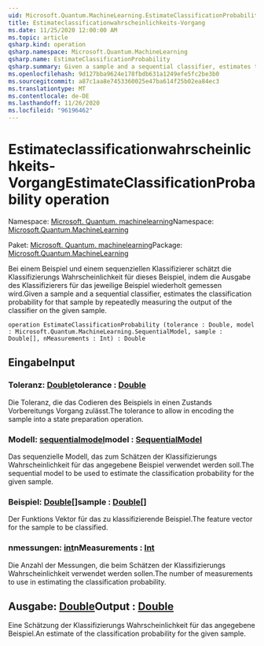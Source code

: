 ```yaml
---
uid: Microsoft.Quantum.MachineLearning.EstimateClassificationProbability
title: Estimateclassificationwahrscheinlichkeits-Vorgang
ms.date: 11/25/2020 12:00:00 AM
ms.topic: article
qsharp.kind: operation
qsharp.namespace: Microsoft.Quantum.MachineLearning
qsharp.name: EstimateClassificationProbability
qsharp.summary: Given a sample and a sequential classifier, estimates the classification probability for that sample by repeatedly measuring the output of the classifier on the given sample.
ms.openlocfilehash: 9d127bba9624e178fbdb631a1249efe5fc2be3b0
ms.sourcegitcommit: a87c1aa8e7453360025e47ba614f25b02ea84ec3
ms.translationtype: MT
ms.contentlocale: de-DE
ms.lasthandoff: 11/26/2020
ms.locfileid: "96196462"
---
```

# <a name="estimateclassificationprobability-operation"></a><span data-ttu-id="33a67-102">Estimateclassificationwahrscheinlichkeits-Vorgang</span><span class="sxs-lookup"><span data-stu-id="33a67-102">EstimateClassificationProbability operation</span></span>

<span data-ttu-id="33a67-103">Namespace: [Microsoft. Quantum. machinelearning](xref:Microsoft.Quantum.MachineLearning)</span><span class="sxs-lookup"><span data-stu-id="33a67-103">Namespace: [Microsoft.Quantum.MachineLearning](xref:Microsoft.Quantum.MachineLearning)</span></span>

<span data-ttu-id="33a67-104">Paket: [Microsoft. Quantum. machinelearning](https://nuget.org/packages/Microsoft.Quantum.MachineLearning)</span><span class="sxs-lookup"><span data-stu-id="33a67-104">Package: [Microsoft.Quantum.MachineLearning](https://nuget.org/packages/Microsoft.Quantum.MachineLearning)</span></span>


<span data-ttu-id="33a67-105">Bei einem Beispiel und einem sequenziellen Klassifizierer schätzt die Klassifizierungs Wahrscheinlichkeit für dieses Beispiel, indem die Ausgabe des Klassifizierers für das jeweilige Beispiel wiederholt gemessen wird.</span><span class="sxs-lookup"><span data-stu-id="33a67-105">Given a sample and a sequential classifier, estimates the classification probability for that sample by repeatedly measuring the output of the classifier on the given sample.</span></span>

```qsharp
operation EstimateClassificationProbability (tolerance : Double, model : Microsoft.Quantum.MachineLearning.SequentialModel, sample : Double[], nMeasurements : Int) : Double
```


## <a name="input"></a><span data-ttu-id="33a67-106">Eingabe</span><span class="sxs-lookup"><span data-stu-id="33a67-106">Input</span></span>

### <a name="tolerance--double"></a><span data-ttu-id="33a67-107">Toleranz: [Double](xref:microsoft.quantum.lang-ref.double)</span><span class="sxs-lookup"><span data-stu-id="33a67-107">tolerance : [Double](xref:microsoft.quantum.lang-ref.double)</span></span>

<span data-ttu-id="33a67-108">Die Toleranz, die das Codieren des Beispiels in einen Zustands Vorbereitungs Vorgang zulässt.</span><span class="sxs-lookup"><span data-stu-id="33a67-108">The tolerance to allow in encoding the sample into a state preparation operation.</span></span>


### <a name="model--sequentialmodel"></a><span data-ttu-id="33a67-109">Modell: [sequentialmodel](xref:Microsoft.Quantum.MachineLearning.SequentialModel)</span><span class="sxs-lookup"><span data-stu-id="33a67-109">model : [SequentialModel](xref:Microsoft.Quantum.MachineLearning.SequentialModel)</span></span>

<span data-ttu-id="33a67-110">Das sequenzielle Modell, das zum Schätzen der Klassifizierungs Wahrscheinlichkeit für das angegebene Beispiel verwendet werden soll.</span><span class="sxs-lookup"><span data-stu-id="33a67-110">The sequential model to be used to estimate the classification probability for the given sample.</span></span>


### <a name="sample--double"></a><span data-ttu-id="33a67-111">Beispiel: [Double](xref:microsoft.quantum.lang-ref.double)[]</span><span class="sxs-lookup"><span data-stu-id="33a67-111">sample : [Double](xref:microsoft.quantum.lang-ref.double)[]</span></span>

<span data-ttu-id="33a67-112">Der Funktions Vektor für das zu klassifizierende Beispiel.</span><span class="sxs-lookup"><span data-stu-id="33a67-112">The feature vector for the sample to be classified.</span></span>


### <a name="nmeasurements--int"></a><span data-ttu-id="33a67-113">nmessungen: [int](xref:microsoft.quantum.lang-ref.int)</span><span class="sxs-lookup"><span data-stu-id="33a67-113">nMeasurements : [Int](xref:microsoft.quantum.lang-ref.int)</span></span>

<span data-ttu-id="33a67-114">Die Anzahl der Messungen, die beim Schätzen der Klassifizierungs Wahrscheinlichkeit verwendet werden sollen.</span><span class="sxs-lookup"><span data-stu-id="33a67-114">The number of measurements to use in estimating the classification probability.</span></span>



## <a name="output--double"></a><span data-ttu-id="33a67-115">Ausgabe: [Double](xref:microsoft.quantum.lang-ref.double)</span><span class="sxs-lookup"><span data-stu-id="33a67-115">Output : [Double](xref:microsoft.quantum.lang-ref.double)</span></span>

<span data-ttu-id="33a67-116">Eine Schätzung der Klassifizierungs Wahrscheinlichkeit für das angegebene Beispiel.</span><span class="sxs-lookup"><span data-stu-id="33a67-116">An estimate of the classification probability for the given sample.</span></span>